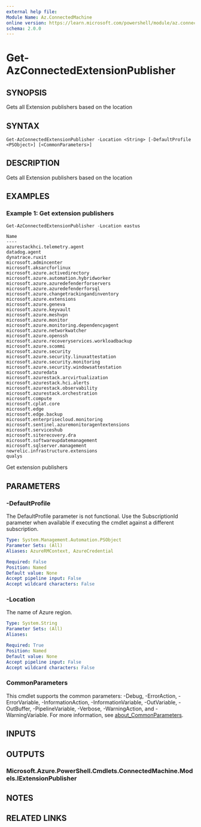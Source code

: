 ```yaml
---
external help file:
Module Name: Az.ConnectedMachine
online version: https://learn.microsoft.com/powershell/module/az.connectedmachine/get-azconnectedextensionpublisher
schema: 2.0.0
---
```


# Get-AzConnectedExtensionPublisher

## SYNOPSIS
Gets all Extension publishers based on the location

## SYNTAX

```
Get-AzConnectedExtensionPublisher -Location <String> [-DefaultProfile <PSObject>] [<CommonParameters>]
```

## DESCRIPTION
Gets all Extension publishers based on the location

## EXAMPLES

### Example 1: Get extension publishers
```powershell
Get-AzConnectedExtensionPublisher -Location eastus
```

```output
Name
----
azurestackhci.telemetry.agent
datadog.agent
dynatrace.ruxit
microsoft.admincenter
microsoft.aksarcforlinux
microsoft.azure.activedirectory
microsoft.azure.automation.hybridworker
microsoft.azure.azuredefenderforservers
microsoft.azure.azuredefenderforsql
microsoft.azure.changetrackingandinventory
microsoft.azure.extensions
microsoft.azure.geneva
microsoft.azure.keyvault
microsoft.azure.meshvpn
microsoft.azure.monitor
microsoft.azure.monitoring.dependencyagent
microsoft.azure.networkwatcher
microsoft.azure.openssh
microsoft.azure.recoveryservices.workloadbackup
microsoft.azure.scommi
microsoft.azure.security
microsoft.azure.security.linuxattestation
microsoft.azure.security.monitoring
microsoft.azure.security.windowsattestation
microsoft.azuredata
microsoft.azurestack.arcvirtualization
microsoft.azurestack.hci.alerts
microsoft.azurestack.observability
microsoft.azurestack.orchestration
microsoft.compute
microsoft.cplat.core
microsoft.edge
microsoft.edge.backup
microsoft.enterprisecloud.monitoring
microsoft.sentinel.azuremonitoragentextensions
microsoft.serviceshub
microsoft.siterecovery.dra
microsoft.softwareupdatemanagement
microsoft.sqlserver.management
newrelic.infrastructure.extensions
qualys
```

Get extension publishers

## PARAMETERS

### -DefaultProfile
The DefaultProfile parameter is not functional.
Use the SubscriptionId parameter when available if executing the cmdlet against a different subscription.

```yaml
Type: System.Management.Automation.PSObject
Parameter Sets: (All)
Aliases: AzureRMContext, AzureCredential

Required: False
Position: Named
Default value: None
Accept pipeline input: False
Accept wildcard characters: False
```

### -Location
The name of Azure region.

```yaml
Type: System.String
Parameter Sets: (All)
Aliases:

Required: True
Position: Named
Default value: None
Accept pipeline input: False
Accept wildcard characters: False
```

### CommonParameters
This cmdlet supports the common parameters: -Debug, -ErrorAction, -ErrorVariable, -InformationAction, -InformationVariable, -OutVariable, -OutBuffer, -PipelineVariable, -Verbose, -WarningAction, and -WarningVariable. For more information, see [about_CommonParameters](http://go.microsoft.com/fwlink/?LinkID=113216).

## INPUTS

## OUTPUTS

### Microsoft.Azure.PowerShell.Cmdlets.ConnectedMachine.Models.IExtensionPublisher

## NOTES

## RELATED LINKS

